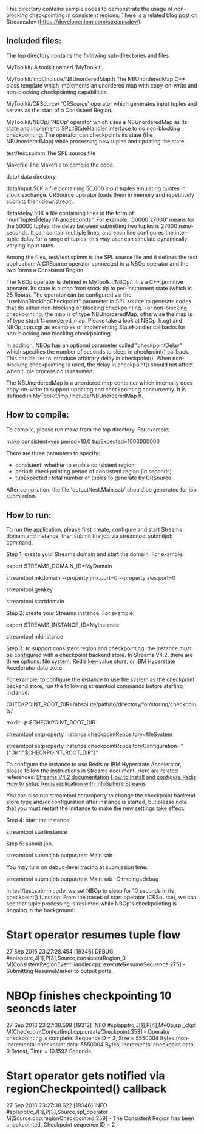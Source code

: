 This directory contains sample codes to demonstrate the usage of non-blocking
checkpointing in consistent regions. There is a related blog post on 
Streamsdev (https://developer.ibm.com/streamsdev/).

## Included files: 
The top directory contains the following sub-directories and files:

MyToolkit/ 
 A toolkit named 'MyToolkit'.
 
MyToolkit/impl/include/NBUnorderedMap.h 
 The NBUnorderedMap C++ class template which implements an unordered map with
 copy-on-write and non-blocking checkpointing capabilities.

MyToolkit/CRSource/ 
 'CRSource' operator which generates input tuples and serves as the start of
 a Consistent Region.

MyToolkit/NBOp/ 
 'NBOp' operator which uses a NBUnorderedMap as its state and implements
 SPL::StateHandler interface to do non-blocking checkpointing. The operator
 can checkpoints its state (the NBUnorderedMap) while processing new tuples 
 and updating the state. 

test/test.splmm 
 The SPL source file

Makefile 
 The Makefile to compile the code.

data/ 
 data directory.

data/input.50K 
 a file containing 50,000 input tuples emulating quotes in stock exchange. 
 CRSource operator loads them in memory and repetitively submits them downstream.

data/delay.50K
 a file containing lines in the form of "numTuples|delayInNanoSeconds".
 For example, '50000|27000' means for the 50000 tuples, the delay between
 submitting two tuples is 27000 nano-seconds. It can contain multiple lines, and 
 each line configures the inter-tuple delay for a range of tuples; this way user
 can simulate dynamically varying input rates.

Among the files, test/test.splmm is the SPL source file and it defines the test
application: A CRSource operator connected to a NBOp operator and the two forms
a Consistent Region.

The NBOp operator is defined in MyToolkit/NBOp/. It is a C++ primitive operator.
Its state is a map from stock tip to per-instrument state (which is 25 floats). The
operator can be configured via the "useNonBlockingCheckpoint" parameter in SPL 
source to generate codes that do either non-blocking or blocking checkpointing. 
For non-blocking checkpointing, the map is of type NBUnorderedMap; otherwise the
map is of type std::tr1::unordered_map. Please take a look at NBOp_h.cgt and 
NBOp_cpp.cgt as examples of implementing StateHandler callbacks for non-blocking
and blocking checkpointing. 

In addition, NBOp has an optional parameter called "checkpointDelay" which 
specifies the number of seconds to sleep in checkpoint() callback. This can be
set to introduce arbitrary delay in checkpoint(). When non-blocking checkpointing
is used, the delay in checkpoint() should not affect when tuple processing is 
resumed.

The NBUnorderedMap is a unordered map container which internally does 
copy-on-write to support updating and checkpointing concurrently. It is defined
in MyToolkit/impl/include/NBUnorderedMap.h.

## How to compile:
To compile, please run make from the top directory. For example:

 make consistent=yes period=10.0 tupExpected=1000000000

There are three paramters to specify:
 - consistent: whether to enable consistent region
 - period: checkpointing period of consistent region (in seconds)
 - tupExpected : total number of tuples to generate by CRSource

After compilation, the file 'output/test.Main.sab' should be generated for job
submission.

## How to run:
To run the application, please first create, configure and start Streams domain 
and instance, then submit the job via streamtool submitjob command.

Step 1: create your Streams domain and start the domain. For example:

 export STREAMS_DOMAIN_ID=MyDomain

 streamtool mkdomain --property jmx.port=0 --property sws.port=0

 streamtool genkey

 streamtool startdomain

Step 2: create your Streams instance. For example:

 export STREAMS_INSTANCE_ID=MyInstance

 streamtool mkinstance 

Step 3: to support consistent region and checkpointing, the instance must be 
configured with a checkpoint backend store. In Streams V4.2, there are three 
options: file system, Redis key-value store, or IBM Hyperstate Accelerator 
data store.

For example, to configure the instance to use file system as the checkpoint 
backend store, run the following streamtool commands before starting instance:

 CHECKPOINT_ROOT_DIR=/absolute/path/to/directory/for/storing/checkpoints/

 mkdir -p $CHECKPOINT_ROOT_DIR

 streamtool setproperty instance.checkpointRepository=fileSystem
 
 streamtool setproperty instance.checkpointRepositoryConfiguration="{\"Dir\":\"$CHECKPOINT_ROOT_DIR\"}"

To configure the instance to use Redis or IBM Hyperstate Accelerator, please 
follow the instructions in Streams document. Here are related references:
[Streams V4.2 documentation](https://www.ibm.com/support/knowledgecenter/SSCRJU_4.2.0/com.ibm.streams.cfg.doc/doc/ibminfospherestreams-configuring-checkpoint-data-store.html)
[How to install and configure Redis](https://developer.ibm.com/streamsdev/docs/install-configure-redis/)
[How to setup Redis replication with InfoSphere Streams](https://developer.ibm.com/streamsdev/docs/setup-redis-replication-infosphere-streams-4-0/)

You can also run streamtool setproperty to change the checkpoint backend 
store type and/or configuration after instance is started, but please note 
that you must restart the instance to make the new settings take effect.

Step 4: start the instance.

 streamtool startinstance

Step 5: submit job.

 streamtool submitjob output/test.Main.sab

You may turn on debug-level tracing at submission time:

 streamtool submitjob output/test.Main.sab -C tracing=debug

In test/test.splmm code, we set NBOp to sleep for 10 seconds in its checkpoint() 
function. From the traces of start operator (CRSource), we can see that tuple 
processing is resumed while NBOp's checkpointing is ongoing in the background:

 # Start operator resumes tuple flow
 27 Sep 2016 23:27:28.454 [19346] DEBUG #splapptrc,J[1],P[3],Source,consistentRegion_0 M[ConsistentRegionEventHandler.cpp:executeResumeSequence:275]  - Submitting ResumeMarker to output ports.

 # NBOp finishes checkpointing 10 seoncds later
 27 Sep 2016 23:27:38.598 [19312] INFO #splapptrc,J[1],P[4],MyOp,spl_ckpt M[CheckpointContextImpl.cpp:createCheckpoint:353]  - Operator checkpointing is complete: SequenceID = 2, Size = 5550004 Bytes (non-incremental checkpoint data: 5550004 Bytes, incremental checkpoint data: 0 Bytes), Time = 10.1592 Seconds

 # Start operator gets notified via regionCheckpointed() callback
 27 Sep 2016 23:27:38.622 [19346] INFO #splapptrc,J[1],P[3],Source,spl_operator M[Source.cpp:regionCheckpointed:259]  - The Consistent Region has been checkpointed. Checkpoint sequence ID = 2



